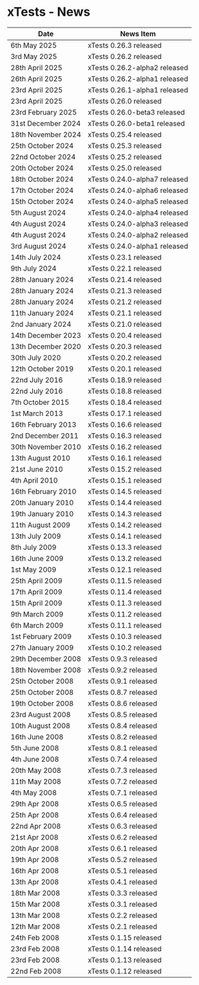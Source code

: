 # xTests - News

| Date                  | News Item                           |
| --------------------- | ----------------------------------- |
| 6th May 2025          | xTests 0.26.3 released              |
| 3rd May 2025          | xTests 0.26.2 released              |
| 28th April 2025       | xTests 0.26.2-alpha2 released       |
| 26th April 2025       | xTests 0.26.2-alpha1 released       |
| 23rd April 2025       | xTests 0.26.1-alpha1 released       |
| 23rd April 2025       | xTests 0.26.0 released              |
| 23rd February 2025    | xTests 0.26.0-beta3 released        |
| 31st December 2024    | xTests 0.26.0-beta1 released        |
| 18th November 2024    | xTests 0.25.4 released              |
| 25th October 2024     | xTests 0.25.3 released              |
| 22nd October 2024     | xTests 0.25.2 released              |
| 20th October 2024     | xTests 0.25.0 released              |
| 18th October 2024     | xTests 0.24.0-alpha7 released       |
| 17th October 2024     | xTests 0.24.0-alpha6 released       |
| 15th October 2024     | xTests 0.24.0-alpha5 released       |
| 5th August 2024       | xTests 0.24.0-alpha4 released       |
| 4th August 2024       | xTests 0.24.0-alpha3 released       |
| 4th August 2024       | xTests 0.24.0-alpha2 released       |
| 3rd August 2024       | xTests 0.24.0-alpha1 released       |
| 14th July 2024        | xTests 0.23.1 released              |
| 9th July 2024         | xTests 0.22.1 released              |
| 28th January 2024     | xTests 0.21.4 released              |
| 28th January 2024     | xTests 0.21.3 released              |
| 28th January 2024     | xTests 0.21.2 released              |
| 11th January 2024     | xTests 0.21.1 released              |
| 2nd January 2024      | xTests 0.21.0 released              |
| 14th December 2023    | xTests 0.20.4 released              |
| 13th December 2020    | xTests 0.20.3 released              |
| 30th July 2020        | xTests 0.20.2 released              |
| 12th October 2019     | xTests 0.20.1 released              |
| 22nd July 2016        | xTests 0.18.9 released              |
| 22nd July 2016        | xTests 0.18.8 released              |
| 7th October 2015      | xTests 0.18.4 released              |
| 1st March 2013        | xTests 0.17.1 released              |
| 16th February 2013    | xTests 0.16.6 released              |
| 2nd December 2011     | xTests 0.16.3 released              |
| 30th November 2010    | xTests 0.16.2 released              |
| 13th August 2010      | xTests 0.16.1 released              |
| 21st June 2010        | xTests 0.15.2 released              |
| 4th April 2010        | xTests 0.15.1 released              |
| 16th February 2010    | xTests 0.14.5 released              |
| 20th January 2010     | xTests 0.14.4 released              |
| 19th January 2010     | xTests 0.14.3 released              |
| 11th August 2009      | xTests 0.14.2 released              |
| 13th July 2009        | xTests 0.14.1 released              |
| 8th July 2009         | xTests 0.13.3 released              |
| 16th June 2009        | xTests 0.13.2 released              |
| 1st May 2009          | xTests 0.12.1 released              |
| 25th April 2009       | xTests 0.11.5 released              |
| 17th April 2009       | xTests 0.11.4 released              |
| 15th April 2009       | xTests 0.11.3 released              |
| 9th March 2009        | xTests 0.11.2 released              |
| 6th March 2009        | xTests 0.11.1 released              |
| 1st February 2009     | xTests 0.10.3 released              |
| 27th January 2009     | xTests 0.10.2 released              |
| 29th December 2008    | xTests 0.9.3 released               |
| 18th November 2008    | xTests 0.9.2 released               |
| 25th October 2008     | xTests 0.9.1 released               |
| 25th October 2008     | xTests 0.8.7 released               |
| 19th October 2008     | xTests 0.8.6 released               |
| 23rd August 2008      | xTests 0.8.5 released               |
| 10th August 2008      | xTests 0.8.4 released               |
| 16th June 2008        | xTests 0.8.2 released               |
| 5th June 2008         | xTests 0.8.1 released               |
| 4th June 2008         | xTests 0.7.4 released               |
| 20th May 2008         | xTests 0.7.3 released               |
| 11th May 2008         | xTests 0.7.2 released               |
| 4th May 2008          | xTests 0.7.1 released               |
| 29th Apr 2008         | xTests 0.6.5 released               |
| 25th Apr 2008         | xTests 0.6.4 released               |
| 22nd Apr 2008         | xTests 0.6.3 released               |
| 21st Apr 2008         | xTests 0.6.2 released               |
| 20th Apr 2008         | xTests 0.6.1 released               |
| 19th Apr 2008         | xTests 0.5.2 released               |
| 16th Apr 2008         | xTests 0.5.1 released               |
| 13th Apr 2008         | xTests 0.4.1 released               |
| 18th Mar 2008         | xTests 0.3.3 released               |
| 15th Mar 2008         | xTests 0.3.1 released               |
| 13th Mar 2008         | xTests 0.2.2 released               |
| 12th Mar 2008         | xTests 0.2.1 released               |
| 24th Feb 2008         | xTests 0.1.15 released              |
| 23rd Feb 2008         | xTests 0.1.14 released              |
| 23rd Feb 2008         | xTests 0.1.13 released              |
| 22nd Feb 2008         | xTests 0.1.12 released              |


<!-- ########################### end of file ########################### -->


